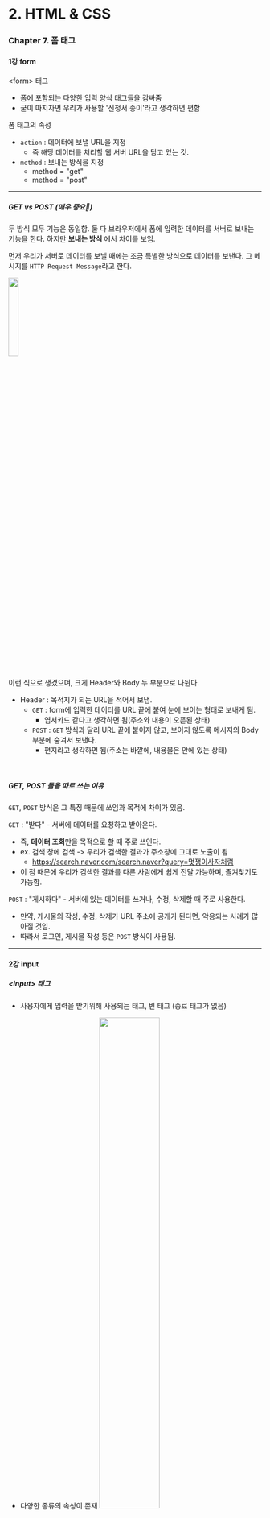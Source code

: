 # 2. HTML & CSS

### Chapter 7. 폼 태그

#### 1강 form

\<form> 태그

- 폼에 포함되는 다양한 입력 양식 태그들을 감싸줌
- 굳이 따지자면 우리가 사용할 '신청서 종이'라고 생각하면 편함

폼 태그의 속성

- `action` : 데이터에 보낼 URL을 지정
  - 즉 해당 데이터를 처리할 웹 서버 URL을 담고 있는 것.
- `method` : 보내는 방식을 지정
  - method = "get"
  - method = "post"

---

##### GET vs POST (매우 중요🚨)

두 방식 모두 기능은 동일함.
둘 다 브라우저에서 폼에 입력한 데이터를 서버로 보내는 기능을 한다.
하지만 **보내는 방식** 에서 차이를 보임.

먼저 우리가 서버로 데이터를 보낼 때에는 조금 특별한 방식으로 데이터를 보낸다.
그 메시지를 `HTTP Request Message`라고 한다.

<img src="https://images.velog.io/images/nathan29849/post/a2700572-bb54-43f2-88a8-7a553bfa6f38/image.png" width="20%">

이런 식으로 생겼으며, 크게 Header와 Body 두 부분으로 나뉜다.

- Header : 목적지가 되는 URL을 적어서 보냄.
  - `GET` : form에 입력한 데이터를 URL 끝에 붙여 눈에 보이는 형태로 보내게 됨.
    - 엽서카드 같다고 생각하면 됨(주소와 내용이 오픈된 상태)
  - `POST` : `GET` 방식과 달리 URL 끝에 붙이지 않고, 보이지 않도록 메시지의 Body 부분에 숨겨서 보낸다.
    - 편지라고 생각하면 됨(주소는 바깥에, 내용물은 안에 있는 상태)

<br/>

##### GET, POST 둘을 따로 쓰는 이유

`GET`, `POST` 방식은 그 특징 때문에 쓰임과 목적에 차이가 있음.

`GET` : "받다" - 서버에 데이터를 요청하고 받아온다.

- 즉, **데이터 조회**만을 목적으로 할 때 주로 쓰인다.
- ex. 검색 창에 검색 -> 우리가 검색한 결과가 주소창에 그대로 노출이 됨
  - https://search.naver.com/search.naver?query=멋쟁이사자처럼
- 이 점 때문에 우리가 검색한 결과를 다른 사람에게 쉽게 전달 가능하며, 즐겨찾기도 가능함.

`POST` : "게시하다" - 서버에 있는 데이터를 쓰거나, 수정, 삭제할 때 주로 사용한다.

- 만약, 게시물의 작성, 수정, 삭제가 URL 주소에 공개가 된다면, 악용되는 사례가 많아질 것임.
- 따라서 로그인, 게시물 작성 등은 `POST` 방식이 사용됨.

---

#### 2강 input

##### \<input> 태그

- 사용자에게 입력을 받기위해 사용되는 태그, 빈 태그 (종료 태그가 없음)

- 다양한 종류의 속성이 존재
  <img src="https://images.velog.io/images/nathan29849/post/625de582-6ebd-4d74-84f6-7de2c5974133/image.png" width="50%">

- 이는 type이라는 속성이 존재하기 때문

  - \<input type="text">
  - \<input>태그의 종류를 결정

- name 속성

  - \<input type="text" name="id">
  - \<input>태그 중 같은 타입과 구분되는 이름을 결정
  - 서버로 데이 터를 전송할 때 입력받은 데이터를 구분하기 위해서 name속성을 key로, 입력받은 데이터를 value로 전송하게 된다.
  - 따라서 name속성은 전송하는 데이터를 구분하여 주는 매우 중요한 역할을 함!

- placeholder = "아이디를 입력하세요" 속성

  - input에 아무 값도 입력되지 않았을 때 나타나는 텍스트

- value="nathan29849" 속성
  - 실제 할당되는 값, 우리가 데이터를 넣으면 이 속성에 들어감.
  - 초기 값처럼 둘 수 있다.
  - input태그에 입력하는 데이터는 사실상 value에 할당하는 데이터 값과 동일한 의미임.

#### 3강 \<label> 태그

해당 라벨을 클릭 시 \<input>태그가 활성화 됨

라벨 태그의 for과 input 태그의 id가 일치된다.

```html
<label for="userid">아이디 : </label>
<input type="text" id="userid" name="id" placeholder="비밀번호 적어줘" />
```

<br/>

##### \<div> 태그

태그들을 구분 짓고 나누기 위해 사용되는 태그 (division의 약자, 분할의 뜻)

아무것도 나타내지 않음, 그저 구분 짓기 위한 목적

<img src="https://images.velog.io/images/nathan29849/post/73457479-148f-4a66-bbe8-5bba8f8b72cc/image.png" width="50%">

위의 아래 처럼 \<div>태그는 한 페이지를 차지하게 된다.

<br/>

#### 4강 \<select> 태그

여러 개의 선택지를 제시하고 싶을 때 쓰인다.

- \<select> 태그는 name이라는 속성을 반드시 가져야 하며, \<input>태그의 name 속성과 동일하게 작동한다.

- \<option> 태그는 value라는 속성을 반드시 가져야 하며, \<input>태그의 value 속성과 동일하게 작동한다.

- select 태그의 name과 option 태그의 value가 서로 짝을 이룬다.(key:value)

```html
<div>
  <label for="gender">성별 :</label>
  <select name="gender" id="gender">
    <option value="male">남자</option>
    <option value="female">여자</option>
  </select>
</div>
```

<br/>

##### \<textarea> 태그

한 번에 많은 글을 입력받을 때 사용

```html
<label for="textarea">텍스트 입력: </label>
<textarea name="textarea" id="textarea" cols="30" rows="10">초기 값</textarea>
```

- cols : 가로 텍스트 수
- rows : 줄 수

#### 5강 button

input 태그의 버튼 타입과 동일하게 버튼을 생성함

```html
<button type="submit">제출</button> <br />
<button type="reset">초기화</button>
```
